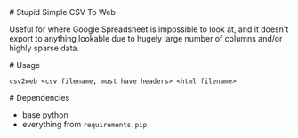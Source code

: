 <A name="toc1-0" title="Stupid Simple CSV To Web" />
# Stupid Simple CSV To Web

Useful for where Google Spreadsheet is impossible to look at, and it doesn't export to anything lookable due to hugely large number of columns and/or highly sparse data.

<A name="toc1-5" title="Usage" />
# Usage

    csv2web <csv filename, must have headers> <html filename>

<A name="toc1-10" title="Dependencies" />
# Dependencies

* base python
* everything from `requirements.pip`
